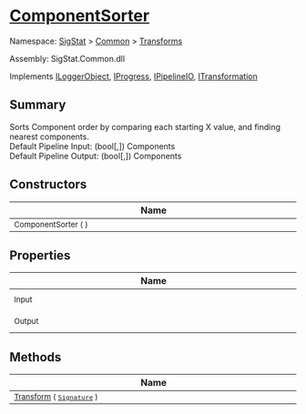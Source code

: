 # [ComponentSorter](./ComponentSorter.md)

Namespace: [SigStat]() > [Common](./../README.md) > [Transforms](./README.md)

Assembly: SigStat.Common.dll

Implements [ILoggerObject](./../ILoggerObject.md), [IProgress](./../Helpers/IProgress.md), [IPipelineIO](./../Pipeline/IPipelineIO.md), [ITransformation](./../ITransformation.md)

## Summary
Sorts Component order by comparing each starting X value, and finding nearest components.  <br>Default Pipeline Input: (bool[,]) Components<br>Default Pipeline Output: (bool[,]) Components

## Constructors

| Name | Summary | 
| --- | --- | 
| <div style="width:490px"><sub>ComponentSorter (  )</sub></div>| <sub></sub></div>| <br>


## Properties

| Name | Summary | 
| --- | --- | 
| <div style="width:490px"><sub>Input</sub></div>| <sub>Gets or sets the input.</sub></div>| <br>
| <div style="width:490px"><sub>Output</sub></div>| <sub>Gets or sets the output.</sub></div>| <br>


## Methods

| Name | Summary | 
| --- | --- | 
| <div style="width:490px"><sub>[Transform](./Methods/ComponentSorter-100663515.md) ( [`Signature`](./../Signature.md) )</sub></div>| <sub></sub></div>| <br>


